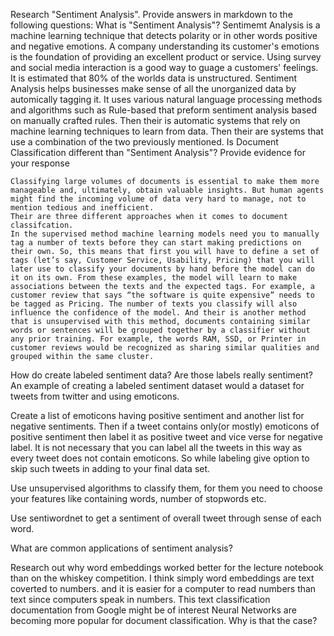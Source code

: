 Research "Sentiment Analysis". Provide answers in markdown to the following questions:
What is "Sentiment Analysis"?
    Sentimemt Analysis is a machine learning technique that detects polarity or in other words positive and negative emotions.
    A company understanding its customer's emotions is the foundation of providing an excellent product or service.
    Using survey and social media interaction is a good way to guage a customers' feelings.
    It is estimated that 80% of the worlds data is unstructured. Sentiment Analysis helps businesses make sense of all the unorganized data by automically tagging it. It uses various natural language processing methods and algorithms such as Rule-based that preform sentiment analysis based on manually crafted rules. Then their is automatic systems that rely on machine learning techniques to learn from data. Then their are systems that use a combination of the two previously mentioned.
Is Document Classification different than "Sentiment Analysis"? Provide evidence for your response

    Classifying large volumes of documents is essential to make them more manageable and, ultimately, obtain valuable insights. But human agents might find the incoming volume of data very hard to manage, not to mention tedious and inefficient. 
    Their are three different approaches when it comes to document classifcation.
    In the supervised method machine learning models need you to manually tag a number of texts before they can start making predictions on their own. So, this means that first you will have to define a set of tags (let’s say, Customer Service, Usability, Pricing) that you will later use to classify your documents by hand before the model can do it on its own. From these examples, the model will learn to make associations between the texts and the expected tags. For example, a customer review that says “the software is quite expensive” needs to be tagged as Pricing. The number of texts you classify will also influence the confidence of the model. And their is another method that is unsupervised with this method, documents containing similar words or sentences will be grouped together by a classifier without any prior training. For example, the words RAM, SSD, or Printer in customer reviews would be recognized as sharing similar qualities and grouped within the same cluster.
How do create labeled sentiment data? Are those labels really sentiment?
An example of creating a labeled sentiment dataset would a dataset for tweets from twitter and using emoticons.

Create a list of emoticons having positive sentiment and another list for negative sentiments. Then if a tweet contains only(or mostly) emoticons of positive sentiment then label it as positive tweet and vice verse for negative label. It is not necessary that you can label all the tweets in this way as every tweet does not contain emoticons. So while labeling give option to skip such tweets in adding to your final data set.

Use unsupervised algorithms to classify them, for them you need to choose your features like containing words, number of stopwords etc.

Use sentiwordnet to get a sentiment of overall tweet through sense of each word.


What are common applications of sentiment analysis?

Research out why word embeddings worked better for the lecture notebook than on the whiskey competition.
I think simply word embeddings are text coverted to numbers. and it is easier for a computer to read numbers than text since computers speak in numbers.
This text classification documentation from Google might be of interest
Neural Networks are becoming more popular for document classification. Why is that the case?

